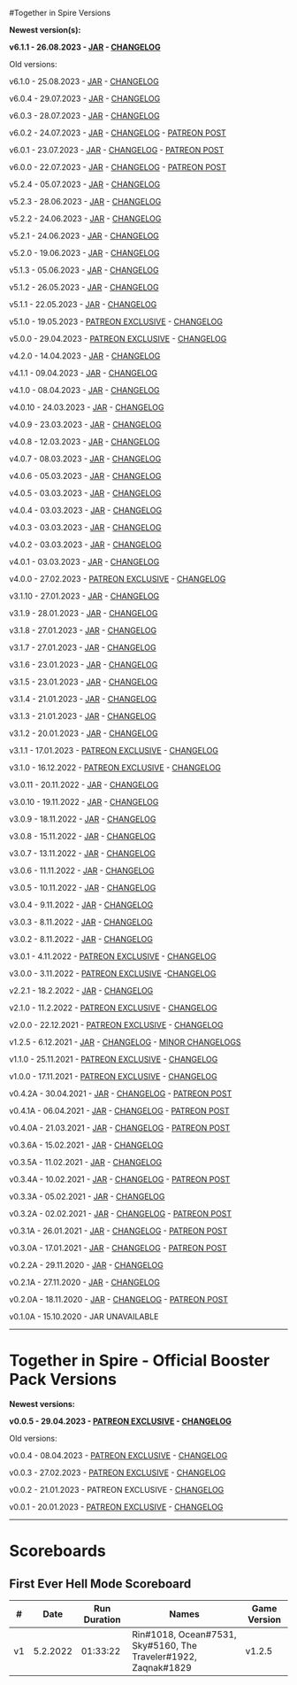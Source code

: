 #Together in Spire Versions

**Newest version(s):**

**v6.1.1 - 26.08.2023 - [JAR](https://tis.gg/Versions/Together%20in%20Spire%20v6.1.1.jar) - [CHANGELOG](https://pastebin.com/raw/MhNJw6AP)**

Old versions: 

v6.1.0 - 25.08.2023 - [JAR](https://tis.gg/Versions/Together%20in%20Spire%20v6.1.0.jar) - [CHANGELOG](https://pastebin.com/raw/PE8hEXPN)

v6.0.4 - 29.07.2023 - [JAR](https://tis.gg/Versions/Together%20in%20Spire%20v6.0.4.jar) - [CHANGELOG](https://pastebin.com/raw/ax3dbKsU)

v6.0.3 - 28.07.2023 - [JAR](https://tis.gg/Versions/Together%20in%20Spire%20v6.0.3.jar) - [CHANGELOG](https://pastebin.com/raw/n49w1kwU)

v6.0.2 - 24.07.2023 - [JAR](https://tis.gg/Versions/Together%20in%20Spire%20v6.0.2.jar) - [CHANGELOG](https://pastebin.com/raw/HWq7qpnC) - [PATREON POST](https://www.patreon.com/posts/86504064)

v6.0.1 - 23.07.2023 - [JAR](https://tis.gg/Versions/Together%20in%20Spire%20v6.0.1.jar) - [CHANGELOG](https://pastebin.com/raw/NkK339UH) - [PATREON POST](https://www.patreon.com/posts/86504064)

v6.0.0 - 22.07.2023 - [JAR](https://tis.gg/Versions/Together%20in%20Spire%20v6.0.0.jar) - [CHANGELOG](https://pastebin.com/raw/xSkiSiUK) - [PATREON POST](https://www.patreon.com/posts/86504064)

v5.2.4 - 05.07.2023 - [JAR](https://tis.gg/Versions/Together%20in%20Spire%20v5.2.4.jar) - [CHANGELOG](https://pastebin.com/raw/eYJ4Ta4U)

v5.2.3 - 28.06.2023 - [JAR](https://tis.gg/Versions/Together%20in%20Spire%20v5.2.3.jar) - [CHANGELOG](https://pastebin.com/raw/PBysVdvz)

v5.2.2 - 24.06.2023 - [JAR](https://tis.gg/Versions/Together%20in%20Spire%20v5.2.2.jar) - [CHANGELOG](https://pastebin.com/raw/vVf9P2GX)

v5.2.1 - 24.06.2023 - [JAR](https://tis.gg/Versions/Together%20in%20Spire%20v5.2.1.jar) - [CHANGELOG](https://pastebin.com/raw/awes7nFy)

v5.2.0 - 19.06.2023 - [JAR](https://tis.gg/Versions/Together%20in%20Spire%20v5.2.0.jar) - [CHANGELOG](https://pastebin.com/raw/iLgQA3HB)

v5.1.3 - 05.06.2023 - [JAR](https://tis.gg/Versions/Together%20in%20Spire%20v5.1.3.jar) - [CHANGELOG](https://pastebin.com/raw/dMLDLVgz)

v5.1.2 - 26.05.2023 - [JAR](https://tis.gg/Versions/Together%20in%20Spire%20v5.1.2.jar) - [CHANGELOG](https://pastebin.com/raw/9H0g1tQX)

v5.1.1 - 22.05.2023 - [JAR](https://tis.gg/Versions/Together%20in%20Spire%20v5.1.1.jar) - [CHANGELOG](https://pastebin.com/raw/4JQiZNQY)

v5.1.0 - 19.05.2023 - [PATREON EXCLUSIVE](https://www.patreon.com/posts/together-in-v5-1-83255876) - [CHANGELOG](https://pastebin.com/raw/iJ2Na6cC)

v5.0.0 - 29.04.2023 - [PATREON EXCLUSIVE](https://www.patreon.com/posts/82246277) - [CHANGELOG](https://pastebin.com/raw/VanAxnw9)

v4.2.0 - 14.04.2023 - [JAR](https://tis.gg/Versions/Together%20in%20Spire%20v4.2.0.jar) - [CHANGELOG](https://pastebin.com/raw/iBW8zNp4)

v4.1.1 - 09.04.2023 - [JAR](https://tis.gg/Versions/Together%20in%20Spire%20v4.1.1.jar) - [CHANGELOG](https://pastebin.com/raw/jtHYjJjF)

v4.1.0 - 08.04.2023 - [JAR](https://tis.gg/Versions/Together%20in%20Spire%20v4.1.0.jar) - [CHANGELOG](https://pastebin.com/raw/yYH1eEfH)

v4.0.10 - 24.03.2023 - [JAR](https://tis.gg/Versions/Together%20in%20Spire%20v4.0.10.jar) - [CHANGELOG](https://pastebin.com/raw/7bKBvdSm)

v4.0.9 - 23.03.2023 - [JAR](https://tis.gg/Versions/Together%20in%20Spire%20v4.0.9.jar) - [CHANGELOG](https://pastebin.com/raw/Rds1hdWU)

v4.0.8 - 12.03.2023 - [JAR](https://tis.gg/Versions/Together%20in%20Spire%20v4.0.8.jar) - [CHANGELOG](https://pastebin.com/raw/SVirmK6m)

v4.0.7 - 08.03.2023 - [JAR](https://tis.gg/Versions/Together%20in%20Spire%20v4.0.7.jar) - [CHANGELOG](https://pastebin.com/raw/3z7f2m83)

v4.0.6 - 05.03.2023 - [JAR](https://tis.gg/Versions/Together%20in%20Spire%20v4.0.6.jar) - [CHANGELOG](https://pastebin.com/raw/gvq5V2i5)

v4.0.5 - 03.03.2023 - [JAR](https://tis.gg/Versions/Together%20in%20Spire%20v4.0.5.jar) - [CHANGELOG](https://pastebin.com/raw/zqt8TAHx)

v4.0.4 - 03.03.2023 - [JAR](https://tis.gg/Versions/Together%20in%20Spire%20v4.0.4.jar) - [CHANGELOG](https://pastebin.com/raw/Fg5KLAa6)

v4.0.3 - 03.03.2023 - [JAR](https://tis.gg/Versions/Together%20in%20Spire%20v4.0.3.jar) - [CHANGELOG](https://pastebin.com/raw/Fg5KLAa6)

v4.0.2 - 03.03.2023 - [JAR](https://tis.gg/Versions/Together%20in%20Spire%20v4.0.2.jar) - [CHANGELOG](https://pastebin.com/raw/75p98tsY)

v4.0.1 - 03.03.2023 - [JAR](https://tis.gg/Versions/Together%20in%20Spire%20v4.0.1.jar) - [CHANGELOG](https://pastebin.com/raw/D7zW7rYk)

v4.0.0 - 27.02.2023 - [PATREON EXCLUSIVE](https://www.patreon.com/posts/79292233?pr=true) - [CHANGELOG](https://pastebin.com/raw/aQVXXczf)

v3.1.10 - 27.01.2023 - [JAR](https://tis.gg/Versions/Together%20in%20Spire%20v3.1.10.jar) - [CHANGELOG](https://pastebin.com/raw/CeihH6Mm)

v3.1.9 - 28.01.2023 - [JAR](https://tis.gg/Versions/Together%20in%20Spire%20v3.1.9.jar) - [CHANGELOG](https://pastebin.com/raw/M9tD0XLD)

v3.1.8 - 27.01.2023 - [JAR](https://tis.gg/Versions/Together%20in%20Spire%20v3.1.8.jar) - [CHANGELOG](https://pastebin.com/raw/4izDTHdD)

v3.1.7 - 27.01.2023 - [JAR](https://tis.gg/Versions/Together%20in%20Spire%20v3.1.7.jar) - [CHANGELOG](https://pastebin.com/raw/aLMReXCJ)

v3.1.6 - 23.01.2023 - [JAR](https://tis.gg/Versions/Together%20in%20Spire%20v3.1.6.jar) - [CHANGELOG](https://pastebin.com/raw/8XWM8rV5)

v3.1.5 - 23.01.2023 - [JAR](https://tis.gg/Versions/Together%20in%20Spire%20v3.1.5.jar) - [CHANGELOG](https://pastebin.com/raw/e1iWe2jQ)

v3.1.4 - 21.01.2023 - [JAR](https://tis.gg/Versions/Together%20in%20Spire%20v3.1.4.jar) - [CHANGELOG](https://pastebin.com/raw/mxmY0GC9)

v3.1.3 - 21.01.2023 - [JAR](https://tis.gg/Versions/Together%20in%20Spire%20v3.1.3.jar) - [CHANGELOG](https://pastebin.com/raw/Xeny6g28)

v3.1.2 - 20.01.2023 - [JAR](https://tis.gg/Versions/Together%20in%20Spire%20v3.1.2.jar) - [CHANGELOG](https://pastebin.com/raw/CxY00zCF)

v3.1.1 - 17.01.2023 - [PATREON EXCLUSIVE](https://www.patreon.com/posts/76010262) - [CHANGELOG](https://pastebin.com/raw/ijxwf8Ms)

v3.1.0 - 16.12.2022 - [PATREON EXCLUSIVE](https://www.patreon.com/posts/76010262) - [CHANGELOG](https://pastebin.com/raw/ijxwf8Ms)

v3.0.11 - 20.11.2022 - [JAR](https://tis.gg/Versions/Together%20in%20Spire%20v3.0.11.jar) - [CHANGELOG](https://pastebin.com/raw/2jgLb5Tr)

v3.0.10 - 19.11.2022 - [JAR](https://tis.gg/Versions/Together%20in%20Spire%20v3.0.10.jar) - [CHANGELOG](https://pastebin.com/raw/eh1vQd9r)

v3.0.9 - 18.11.2022 - [JAR](https://tis.gg/Versions/Together%20in%20Spire%20v3.0.9.jar) - [CHANGELOG](https://pastebin.com/raw/APZwJg1B)

v3.0.8 - 15.11.2022 - [JAR](https://tis.gg/Versions/Together%20in%20Spire%20v3.0.8.jar) - [CHANGELOG](https://pastebin.com/raw/G5KgtyJr)

v3.0.7 - 13.11.2022 - [JAR](https://tis.gg/Versions/Together%20in%20Spire%20v3.0.7.jar) - [CHANGELOG](https://pastebin.com/raw/vq2xUXuB)

v3.0.6 - 11.11.2022 - [JAR](https://tis.gg/Versions/Together%20in%20Spire%20v3.0.6.jar) - [CHANGELOG](https://pastebin.com/raw/Tpk3Edx3)

v3.0.5 - 10.11.2022 - [JAR](https://tis.gg/Versions/Together%20in%20Spire%20v3.0.5.jar) - [CHANGELOG](https://pastebin.com/raw/6zx2c1Eg)

v3.0.4 - 9.11.2022 - [JAR](https://tis.gg/Versions/Together%20in%20Spire%20v3.0.4.jar) - [CHANGELOG](https://pastebin.com/raw/AS4bGE6F)

v3.0.3 - 8.11.2022 - [JAR](https://tis.gg/Versions/Together%20in%20Spire%20v3.0.3.jar) - [CHANGELOG](https://pastebin.com/raw/LftGpXGA)

v3.0.2 - 8.11.2022 - [JAR](https://tis.gg/Versions/Together%20in%20Spire%20v3.0.2.jar) - [CHANGELOG](https://pastebin.com/raw/TJszy40L)

v3.0.1 - 4.11.2022 - [PATREON EXCLUSIVE](https://www.patreon.com/posts/75876043?pr=true) - [CHANGELOG](https://pastebin.com/raw/DZeXAgWP)

v3.0.0 - 3.11.2022 - [PATREON EXCLUSIVE](https://www.patreon.com/posts/75876043?pr=true) -[CHANGELOG](https://pastebin.com/raw/PD1HMhSB)

v2.2.1 - 18.2.2022 - [JAR](https://tis.gg/Versions/Together%20in%20Spire%20v2.2.1.jar) - [CHANGELOG](https://pastebin.com/raw/38nxTM8j)

v2.1.0 - 11.2.2022 - [PATREON EXCLUSIVE](https://www.patreon.com/posts/62430452) - [CHANGELOG](https://pastebin.com/raw/RLfXfCyT)

v2.0.0 - 22.12.2021 - [PATREON EXCLUSIVE](https://www.patreon.com/posts/60199622) - [CHANGELOG](https://pastebin.com/raw/9giXQh8q)

v1.2.5 - 6.12.2021 - [JAR](https://tis.gg/Versions/Together%20in%20Spire%20v1.2.5.jar) - [CHANGELOG](https://pastebin.com/raw/2LaRmVYE) - [MINOR CHANGELOGS](https://pastebin.com/raw/VE6V6FBk)

v1.1.0 - 25.11.2021 - [PATREON EXCLUSIVE](https://www.patreon.com/posts/59144768) - [CHANGELOG](https://pastebin.com/raw/aaYHdzSL)

v1.0.0 - 17.11.2021 - [PATREON EXCLUSIVE](https://www.patreon.com/posts/58789104) - [CHANGELOG](https://pastebin.com/raw/xhTmksVA)

v0.4.2A - 30.04.2021 - [JAR](https://tis.gg/Versions/Together%20in%20Spire%20v0.4.2A.jar) - [CHANGELOG](https://pastebin.com/raw/YemzjZ1E) - [PATREON POST](https://www.patreon.com/posts/50683144)

v0.4.1A - 06.04.2021 - [JAR](https://tis.gg/Versions/Together%20in%20Spire%20v0.4.1A.jar) - [CHANGELOG](https://pastebin.com/raw/dRE6fJeJ) - [PATREON POST](https://www.patreon.com/posts/49696119)

v0.4.0A - 21.03.2021 - [JAR](https://tis.gg/Versions/Together%20in%20Spire%20v0.4.0A.jar) - [CHANGELOG](https://pastebin.com/raw/7LstYfKA) - [PATREON POST](https://www.patreon.com/posts/49033280)

v0.3.6A - 15.02.2021 - [JAR](https://tis.gg/Versions/Together%20in%20Spire%20v0.3.6A.jar) - [CHANGELOG](https://pastebin.com/raw/Rk9HMife)

v0.3.5A - 11.02.2021 - [JAR](https://tis.gg/Versions/Together%20in%20Spire%20v0.3.5A.jar) - [CHANGELOG](https://pastebin.com/raw/JJHTUDt8)

v0.3.4A - 10.02.2021 - [JAR](https://tis.gg/Versions/Together%20in%20Spire%20v0.3.4A.jar) - [CHANGELOG](https://pastebin.com/raw/kBKUQ8xh) - [PATREON POST](https://www.patreon.com/posts/47387881)

v0.3.3A - 05.02.2021 - [JAR](https://tis.gg/Versions/Together%20in%20Spire%20v0.3.3A.jar) - [CHANGELOG](https://pastebin.com/raw/z64rxUB3)

v0.3.2A - 02.02.2021 - [JAR](https://tis.gg/Versions/Together%20in%20Spire%20v0.3.2A.jar) - [CHANGELOG](https://pastebin.pl/view/raw/200ac3c0) - [PATREON POST](https://www.patreon.com/posts/47022604)

v0.3.1A - 26.01.2021 - [JAR](https://tis.gg/Versions/Together%20in%20Spire%20v0.3.1A.jar) - [CHANGELOG](https://pastebin.pl/view/raw/d4889bbc) - [PATREON POST](https://www.patreon.com/posts/46701837)

v0.3.0A - 17.01.2021 - [JAR](https://tis.gg/Versions/Together%20in%20Spire%20v0.3.0A.jar) - [CHANGELOG](https://pastebin.pl/view/raw/c5de1b1f) - [PATREON POST](https://www.patreon.com/posts/46327483)

v0.2.2A - 29.11.2020 - [JAR](https://tis.gg/Versions/Together%20in%20Spire%20v0.2.2A.jar) - [CHANGELOG](https://pastebin.pl/view/raw/8065c25e)

v0.2.1A - 27.11.2020 - [JAR](https://tis.gg/Versions/Together%20in%20Spire%20v0.2.1A.jar) - [CHANGELOG](https://pastebin.pl/view/raw/11bf37ac)

v0.2.0A - 18.11.2020 - [JAR](https://tis.gg/Versions/Together%20in%20Spire%20v0.2.0A.jar) - [CHANGELOG](https://pastebin.pl/view/raw/db8c2833) - [PATREON POST](https://www.patreon.com/posts/together-in-v0-2-44048998)

v0.1.0A - 15.10.2020 - JAR UNAVAILABLE

-----------

# Together in Spire - Official Booster Pack Versions

**Newest versions:**

**v0.0.5 - 29.04.2023 - [PATREON EXCLUSIVE](https://www.patreon.com/posts/82246277) - [CHANGELOG](https://pastebin.com/raw/fer7Mr39)**

Old versions:

v0.0.4 - 08.04.2023 - [PATREON EXCLUSIVE](https://www.patreon.com/posts/81240499) - [CHANGELOG](https://pastebin.com/raw/4UtjFNGc)

v0.0.3 - 27.02.2023 - [PATREON EXCLUSIVE](https://www.patreon.com/posts/79292233?pr=true) - [CHANGELOG](https://pastebin.com/raw/KwLpBFtw)

v0.0.2 - 21.01.2023 - PATREON EXCLUSIVE - [CHANGELOG](https://pastebin.com/raw/bvPa6fum)

v0.0.1 - 20.01.2023 - [PATREON EXCLUSIVE](https://www.patreon.com/posts/77514729?pr=true) - [CHANGELOG](https://pastebin.com/raw/ujCstPZ2)

-----------

# Scoreboards

## First Ever Hell Mode Scoreboard


| # | Date  | Run Duration | Names | Game Version |
| ------------- | ------------- | ------------- | ------------- | ------------- |
| v1 | 5.2.2022 | 01:33:22 | Rin#1018, Ocean#7531, Sky#5160, The Traveler#1922, Zaqnak#1829  | v1.2.5 |
